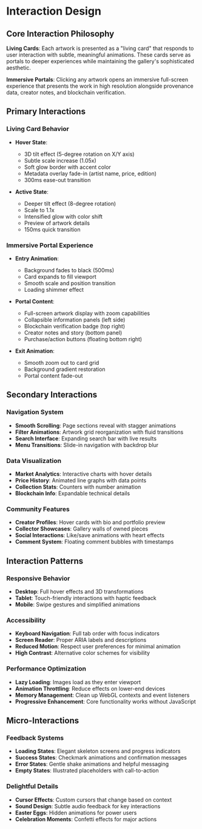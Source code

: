# Interaction Design

## Core Interaction Philosophy

**Living Cards**: Each artwork is presented as a "living card" that responds to user interaction with subtle, meaningful animations. These cards serve as portals to deeper experiences while maintaining the gallery's sophisticated aesthetic.

**Immersive Portals**: Clicking any artwork opens an immersive full-screen experience that presents the work in high resolution alongside provenance data, creator notes, and blockchain verification.

## Primary Interactions

### Living Card Behavior
- **Hover State**: 
  - 3D tilt effect (5-degree rotation on X/Y axis)
  - Subtle scale increase (1.05x)
  - Soft glow border with accent color
  - Metadata overlay fade-in (artist name, price, edition)
  - 300ms ease-out transition

- **Active State**:
  - Deeper tilt effect (8-degree rotation)
  - Scale to 1.1x
  - Intensified glow with color shift
  - Preview of artwork details
  - 150ms quick transition

### Immersive Portal Experience
- **Entry Animation**:
  - Background fades to black (500ms)
  - Card expands to fill viewport
  - Smooth scale and position transition
  - Loading shimmer effect

- **Portal Content**:
  - Full-screen artwork display with zoom capabilities
  - Collapsible information panels (left side)
  - Blockchain verification badge (top right)
  - Creator notes and story (bottom panel)
  - Purchase/action buttons (floating bottom right)

- **Exit Animation**:
  - Smooth zoom out to card grid
  - Background gradient restoration
  - Portal content fade-out

## Secondary Interactions

### Navigation System
- **Smooth Scrolling**: Page sections reveal with stagger animations
- **Filter Animations**: Artwork grid reorganization with fluid transitions
- **Search Interface**: Expanding search bar with live results
- **Menu Transitions**: Slide-in navigation with backdrop blur

### Data Visualization
- **Market Analytics**: Interactive charts with hover details
- **Price History**: Animated line graphs with data points
- **Collection Stats**: Counters with number animation
- **Blockchain Info**: Expandable technical details

### Community Features
- **Creator Profiles**: Hover cards with bio and portfolio preview
- **Collector Showcases**: Gallery walls of owned pieces
- **Social Interactions**: Like/save animations with heart effects
- **Comment System**: Floating comment bubbles with timestamps

## Interaction Patterns

### Responsive Behavior
- **Desktop**: Full hover effects and 3D transformations
- **Tablet**: Touch-friendly interactions with haptic feedback
- **Mobile**: Swipe gestures and simplified animations

### Accessibility
- **Keyboard Navigation**: Full tab order with focus indicators
- **Screen Reader**: Proper ARIA labels and descriptions
- **Reduced Motion**: Respect user preferences for minimal animation
- **High Contrast**: Alternative color schemes for visibility

### Performance Optimization
- **Lazy Loading**: Images load as they enter viewport
- **Animation Throttling**: Reduce effects on lower-end devices
- **Memory Management**: Clean up WebGL contexts and event listeners
- **Progressive Enhancement**: Core functionality works without JavaScript

## Micro-Interactions

### Feedback Systems
- **Loading States**: Elegant skeleton screens and progress indicators
- **Success States**: Checkmark animations and confirmation messages
- **Error States**: Gentle shake animations and helpful messaging
- **Empty States**: Illustrated placeholders with call-to-action

### Delightful Details
- **Cursor Effects**: Custom cursors that change based on context
- **Sound Design**: Subtle audio feedback for key interactions
- **Easter Eggs**: Hidden animations for power users
- **Celebration Moments**: Confetti effects for major actions